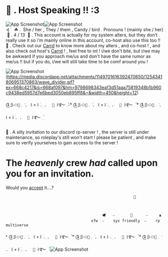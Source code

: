 # 🎤 . Host Speaking !! :3



![App Screenshot](https://64.media.tumblr.com/fa876df6a151b65268d3199f94656eb9/b93bfb1fea0e2424-5a/s500x750/4b048089a72c1fa236599345324129d6de3c7b56.gifv)![App Screenshot](https://64.media.tumblr.com/fa876df6a151b65268d3199f94656eb9/b93bfb1fea0e2424-5a/s500x750/4b048089a72c1fa236599345324129d6de3c7b56.gifv)
  ‎                                                                                                                                                                                                                      
                ‎   ⊰ ˙  ‎ ☘ .  ‎ She / her , They / them , Candy / bird . Pronouns ! (mainly she / her)
     ‎      🌱 . 4 / 13 
 ‎   🌿 . This account is actually for my system alters, but they don't really use it so i'm mainly online in this account, co-host also use this too !!
🌲 . Check out our [Carrd](https://rainbowconstellationsys.carrd.co) to know more about my alters , and co-host ! , and also check out host's [Carrd](https://sillysintromelaniethemed.carrd.co) ! , feel free to int ! i/we don't bite, but i/we may be awkward if you approach me/us and don't have the same rumor as me/us !! but if you do, i/we will still take time to be comf around you !

![App Screenshot](https://64.media.tumblr.com/9f7a24fa5069b44c560c975d85c66847/9e50215eb404bc61-4f/s2048x3072/83ae654d3a8f3220ddd29d87854c7911e82e1dc9.pnj)(https://media.discordapp.net/attachments/1149701616392470650/1254341806951370863/wave_divider.gif?ex=668c4217&is=668af097&hm=9798698343eaf3d51aaa75819348b1b960c9438ed5957d7e6bed3050eb895ff8&=&width=450&height=12)

༊彡⬭` 🔱 ` 𓈒  ݁       ．        ꒰ ` ⚜️ ` ꒱ ࣪𓂂 ׅ          ．        `  🔱  `꒱࿐ ִ ۫⎯*ֺ ༊彡⬭` 🔱 ` 𓈒  ݁       ．        ꒰ ` ⚜️ ` ꒱ ࣪𓂂 ׅ          ．        `  🔱  `꒱࿐ ִ ۫ *ֺ ༊彡⬭` 🔱 ` 𓈒  ݁       ．        ꒰ ` ⚜️ ` ꒱ ࣪𓂂 ׅ          ．        `  🔱  `꒱࿐ ִ ۫
  ׅ  

🍃 . A silly invitation to our discord rp-server ! , the server is still under maintenance, so roleplay's still won't start ! please be patient , and make sure to verify yourselves to gain access to the server !

# The _heavenly_ crew _had_ called upon you for an invitation.  
   Would you [accept](https://discord.gg/q2yQjkYSKv) it....?
ׅ

                                                             🌊                      

    
            
                                               🕊️   ⎯       🌌      ⎯     ♟️  
                                          sfw  ⎯    sys friendly  ⎯    rp multiverse

 
*ֺ ༊彡⬭` 🔱 ` 𓈒  ݁       ．        ꒰ ` ⚜️ ` ꒱ ࣪𓂂 ׅ          ．        `  🔱  `꒱࿐ ִ ۫  *ֺ ༊彡⬭` 🔱 ` 𓈒  ݁       ．        ꒰ ` ⚜️ ` ꒱ ࣪𓂂 ׅ          ．        `  🔱  `꒱࿐ ִ ۫  *ֺ ༊彡⬭` 🔱 ` 𓈒  ݁       ．        ꒰ ` ⚜️ ` ꒱ ࣪𓂂 ׅ          ．        `  🔱  `꒱࿐ ִ ۫
![App Screenshot](https://media.discordapp.net/attachments/1129681331417260102/1238790412571770920/Untitled78_20240511175001.png?ex=668c5f39&is=668b0db9&hm=7ca2ef2faf49429eefc9b2a64ca26583afef37a6a7cb0b35815a3d5191e5f6bd&=&format=webp&quality=lossless&width=1189&height=478)

